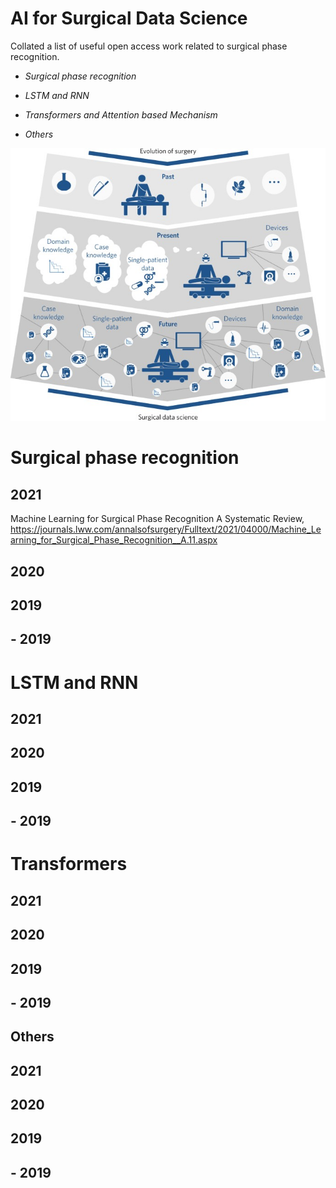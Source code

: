 # AI for Surgical Data Science
Collated a list of useful open access work related to surgical phase recognition.



- _Surgical phase recognition_

- _LSTM and RNN_

- _Transformers and Attention based Mechanism_

- _Others_

![An overview of surgical data science evolution](images/SDS_nature.jpg)


# Surgical phase recognition

## 2021

Machine Learning for Surgical Phase Recognition
A Systematic Review, <https://journals.lww.com/annalsofsurgery/Fulltext/2021/04000/Machine_Learning_for_Surgical_Phase_Recognition__A.11.aspx>

## 2020

## 2019

## - 2019

# LSTM and RNN


## 2021

## 2020

## 2019

## - 2019


# Transformers

## 2021

## 2020

## 2019

## - 2019

## Others

## 2021

## 2020

## 2019

## - 2019



